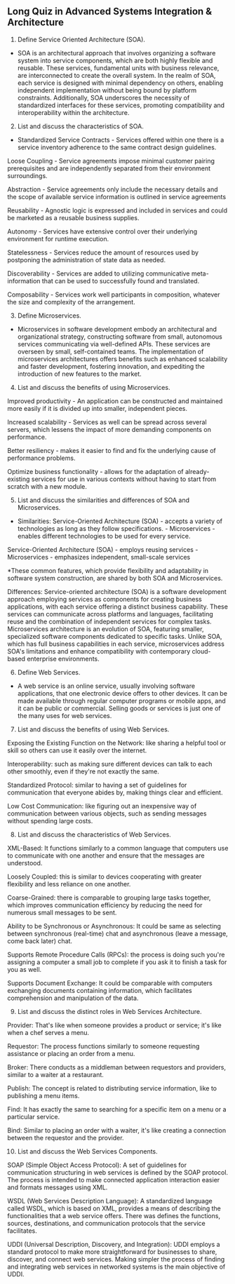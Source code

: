 ## Long Quiz in Advanced Systems Integration & Architecture
1. Define Service Oriented Architecture (SOA).

- SOA is an architectural approach that involves organizing a software system into service components, which are both highly flexible and reusable. These services, fundamental units with business relevance, are interconnected to create the overall system. In the realm of SOA, each service is designed with minimal dependency on others, enabling independent implementation without being bound by platform constraints. Additionally, SOA underscores the necessity of standardized interfaces for these services, promoting compatibility and interoperability within the architecture.

2. List and discuss the characteristics of SOA.

- Standardized Service Contracts - Services offered within one there is a service inventory adherence to the same contract design guidelines.

Loose Coupling - Service agreements impose minimal customer pairing prerequisites and are independently separated from their environment surroundings.

Abstraction - Service agreements only include the necessary details and the scope of available service information is outlined in service agreements

Reusability - Agnostic logic is expressed and included in services and could be marketed as a reusable business supplies.

Autonomy - Services have extensive control over their underlying environment for runtime execution.

Statelessness - Services reduce the amount of resources used by postponing the administration of state data as needed.

Discoverability - Services are added to utilizing communicative meta-information that can be used to successfully found and translated.

Composability - Services work well participants in composition, whatever the size and complexity of the arrangement.

3. Define Microservices.

- Microservices in software development embody an architectural and organizational strategy, constructing software from small, autonomous services communicating via well-defined APIs. These services are overseen by small, self-contained teams. The implementation of microservices architectures offers benefits such as enhanced scalability and faster development, fostering innovation, and expediting the introduction of new features to the market.

4. List and discuss the benefits of using Microservices.

Improved productivity - An application can be constructed and maintained more easily if it is divided up into smaller, independent pieces.

Increased scalability - Services as well can be spread across several servers, which lessens the impact of more demanding components on performance.

Better resiliency - makes it easier to find and fix the underlying cause of performance problems.

Optimize business functionality - allows for the adaptation of already-existing services for use in various contexts without having to start from scratch with a new module.

5. List and discuss the similarities and differences of SOA and Microservices.

- Similarities: Service-Oriented Architecture (SOA) - accepts a variety of technologies as long as they follow specifications. - Microservices - enables different technologies to be used for every service.

Service-Oriented Architecture (SOA) - employs reusing services - Microservices - emphasizes independent, small-scale services

*These common features, which provide flexibility and adaptability in software system construction, are shared by both SOA and Microservices.

Differences: Service-oriented architecture (SOA) is a software development approach employing services as components for creating business applications, with each service offering a distinct business capability. These services can communicate across platforms and languages, facilitating reuse and the combination of independent services for complex tasks. Microservices architecture is an evolution of SOA, featuring smaller, specialized software components dedicated to specific tasks. Unlike SOA, which has full business capabilities in each service, microservices address SOA's limitations and enhance compatibility with contemporary cloud-based enterprise environments.

6. Define Web Services.

- A web service is an online service, usually involving software applications, that one electronic device offers to other devices. It can be made available through regular computer programs or mobile apps, and it can be public or commercial. Selling goods or services is just one of the many uses for web services.

7. List and discuss the benefits of using Web Services.

Exposing the Existing Function on the Network: like sharing a helpful tool or skill so others can use it easily over the internet.

Interoperability: such as making sure different devices can talk to each other smoothly, even if they're not exactly the same.

Standardized Protocol: similar to having a set of guidelines for communication that everyone abides by, making things clear and efficient.

Low Cost Communication: like figuring out an inexpensive way of communication between various objects, such as sending messages without spending large costs.

8. List and discuss the characteristics of Web Services.

XML-Based: It functions similarly to a common language that computers use to communicate with one another and ensure that the messages are understood.

Loosely Coupled: this is similar to devices cooperating with greater flexibility and less reliance on one another.

Coarse-Grained: there is comparable to grouping large tasks together, which improves communication efficiency by reducing the need for numerous small messages to be sent.

Ability to be Synchronous or Asynchronous: It could be same as selecting between synchronous (real-time) chat and asynchronous (leave a message, come back later) chat.

Supports Remote Procedure Calls (RPCs): the process is doing such you're assigning a computer a small job to complete if you ask it to finish a task for you as well.

Supports Document Exchange: It could be comparable with computers exchanging documents containing information, which facilitates comprehension and manipulation of the data.

9. List and discuss the distinct roles in Web Services Architecture.

Provider: That's like when someone provides a product or service; it's like when a chef serves a menu.

Requestor: The process functions similarly to someone requesting assistance or placing an order from a menu.

Broker: There conducts as a middleman between requestors and providers, similar to a waiter at a restaurant.

Publish: The concept is related to distributing service information, like to publishing a menu items.

Find: It has exactly the same to searching for a specific item on a menu or a particular service.

Bind: Similar to placing an order with a waiter, it's like creating a connection between the requestor and the provider.


10. List and discuss the Web Services Components.

SOAP (Simple Object Access Protocol): A set of guidelines for communication structuring in web services is defined by the SOAP protocol. The process is intended to make connected application interaction easier and formats messages using XML.


WSDL (Web Services Description Language): A standardized language called WSDL, which is based on XML, provides a means of describing the functionalities that a web service offers. There was defines the functions, sources, destinations, and communication protocols that the service facilitates.

UDDI (Universal Description, Discovery, and Integration): UDDI employs a standard protocol to make more straightforward for businesses to share, discover, and connect web services. Making simpler the process of finding and integrating web services in networked systems is the main objective of UDDI.




